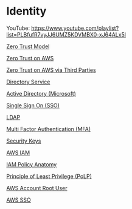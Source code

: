 # Identity

YouTube: https://www.youtube.com/playlist?list=PLBfufR7vyJJ6UMZ5KDVMBX0-xJ64ALx5l

[Zero Trust Model](Identity%200c98873df6d349baa98081b1f1bbafa2/Zero%20Trust%20Model%209448944d591a48d688368892f1c79e08.md)

[Zero Trust on AWS](Identity%200c98873df6d349baa98081b1f1bbafa2/Zero%20Trust%20on%20AWS%200165cf06efd84bc6893b3ed5c059d650.md)

[Zero Trust on AWS via Third Parties](Identity%200c98873df6d349baa98081b1f1bbafa2/Zero%20Trust%20on%20AWS%20via%20Third%20Parties%20506b58dbbe414a89bd3d285eaa709876.md)

[Directory Service](Identity%200c98873df6d349baa98081b1f1bbafa2/Directory%20Service%2017d84c77174448f4acdda8f87e9fb90c.md)

[Active Directory (Microsoft)](Identity%200c98873df6d349baa98081b1f1bbafa2/Active%20Directory%20(Microsoft)%20aa6dddc86f5e44b0b264e1651ea358b9.md)

[Single Sign On (SSO)](Identity%200c98873df6d349baa98081b1f1bbafa2/Single%20Sign%20On%20(SSO)%20da32b7cef9a74124bfe482832338ca4a.md)

[LDAP](Identity%200c98873df6d349baa98081b1f1bbafa2/LDAP%20757d9291b82f4153826cf1e01afd8bd8.md)

[Multi Factor Authentication (MFA)](Identity%200c98873df6d349baa98081b1f1bbafa2/Multi%20Factor%20Authentication%20(MFA)%20769183f8acc14631818f2624f3ce56d2.md)

[Security Keys](Identity%200c98873df6d349baa98081b1f1bbafa2/Security%20Keys%201ac01a645fc2488d94a7893bc3830e8a.md)

[AWS IAM](Identity%200c98873df6d349baa98081b1f1bbafa2/AWS%20IAM%200952ee7e744849a9a431911117107dca.md)

[IAM Policy Anatomy](Identity%200c98873df6d349baa98081b1f1bbafa2/IAM%20Policy%20Anatomy%20f8459c57ee344d8081a4e7b7ae64f9ef.md)

[Principle of Least Privilege (PoLP)](Identity%200c98873df6d349baa98081b1f1bbafa2/Principle%20of%20Least%20Privilege%20(PoLP)%203ec190c1c4b8440abf9c1e169e802131.md)

[AWS Account Root User](Identity%200c98873df6d349baa98081b1f1bbafa2/AWS%20Account%20Root%20User%20a36a03c0b96a43cf9a1543911405386a.md)

[AWS SSO](Identity%200c98873df6d349baa98081b1f1bbafa2/AWS%20SSO%2057143a0540ab4daa96356011d883678d.md)